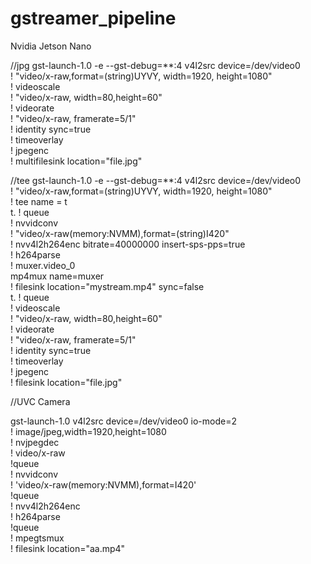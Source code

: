 # gstreamer_pipeline


Nvidia Jetson Nano


//jpg
gst-launch-1.0 -e --gst-debug=**:4 v4l2src device=/dev/video0 \
! "video/x-raw,format=(string)UYVY, width=1920, height=1080" \
! videoscale \
! "video/x-raw, width=80,height=60" \
! videorate \
! "video/x-raw, framerate=5/1" \
! identity sync=true \
! timeoverlay \
! jpegenc \
! multifilesink location="file.jpg"




//tee
gst-launch-1.0 -e --gst-debug=**:4 v4l2src device=/dev/video0 \
! "video/x-raw,format=(string)UYVY, width=1920, height=1080" \
! tee name = t \
t. ! queue \
! nvvidconv \
! "video/x-raw(memory:NVMM),format=(string)I420" \
! nvv4l2h264enc  bitrate=40000000 insert-sps-pps=true  \
! h264parse \
! muxer.video_0 \
mp4mux name=muxer  \
!  filesink location="mystream.mp4" sync=false \
t. ! queue \
! videoscale \
! "video/x-raw, width=80,height=60" \
! videorate \
! "video/x-raw, framerate=5/1" \
! identity sync=true \
! timeoverlay \
! jpegenc \
! filesink location="file.jpg"


//UVC Camera

gst-launch-1.0 v4l2src device=/dev/video0 io-mode=2 \
! image/jpeg,width=1920,height=1080 \
! nvjpegdec \
! video/x-raw \
!queue \
! nvvidconv \
! 'video/x-raw(memory:NVMM),format=I420' \
!queue \
! nvv4l2h264enc \
! h264parse \
!queue \
! mpegtsmux \
! filesink location="aa.mp4"
